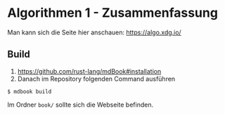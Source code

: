 Algorithmen 1 - Zusammenfassung
===

Man kann sich die Seite hier anschauen: https://algo.xdg.io/

## Build
1. https://github.com/rust-lang/mdBook#installation
2. Danach im Repository folgenden Command ausführen
```
$ mdbook build
```
Im Ordner `book/` sollte sich die Webseite befinden.
